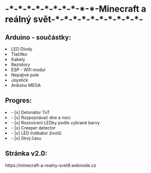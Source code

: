 <h1>-*-*-*-*-*-*-*-*-*-*-Minecraft a reálný svět-*-*-*-*-*-*-*-*-*-*-</h1> 

<h2> Arduino - součástky: </h2> 
<li> LED Diody </li>
<li> Tlačítko</li>
<li> Kabely</li>
<li> Rezistory</li>
<li> ESP - Wifi modul</li>
<li> Nepájivé pole</li>
<li> Joystick</li>
<li> Arduino MEGA</li>

<h2>Progres:</h2>
<li>- [x] Detonátor TnT</li>
<li>- [x] Rozpoznávač dne a noci</li>
<li>- [x] Rozsvícení LEDky podle vybrané barvy</li>
<li>- [x] Creeper detector</li>
<li>- [x] LED Indikátor životů</li>
<li>- [x] Stroj času</li>

<h2>Stránka v2.0:</h2>
<p>https://minecraft-a-realny-svet8.webnode.cz</p>
